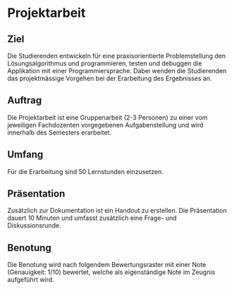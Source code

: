 # Projektarbeit

## Ziel

Die Studierenden entwickeln für eine praxisorientierte Problemstellung den Lösungsalgorithmus und programmieren, testen
und debuggen die Applikation mit einer Programmiersprache. Dabei wenden die Studierenden das projektmässige Vorgehen bei
der Erarbeitung des Ergebnisses an.

## Auftrag

Die Projektarbeit ist eine Gruppenarbeit (2-3 Personen) zu einer vom jeweiligen Fachdozenten vorgegebenen
Aufgabenstellung und wird innerhalb des Semesters erarbeitet.

## Umfang

Für die Erarbeitung sind 50 Lernstunden einzusetzen.

## Präsentation

Zusätzlich zur Dokumentation ist ein Handout zu erstellen. Die Präsentation dauert 10 Minuten und umfasst zusätzlich
eine Frage- und Diskussionsrunde.

## Benotung

Die Benotung wird nach folgendem Bewertungsraster mit einer Note (Genauigkeit: 1/10) bewertet, welche als eigenständige
Note im Zeugnis aufgeführt wird.